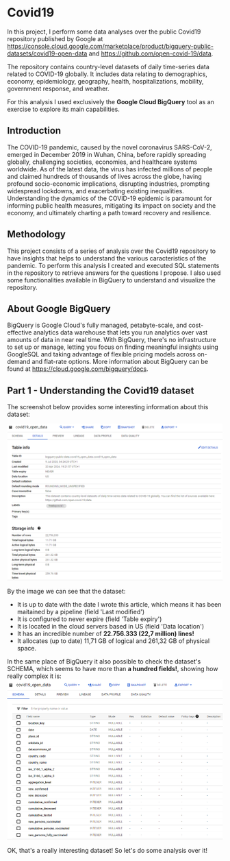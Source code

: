 # Covid19
In this project, I perform some data analyses over the public Covid19 repository published by Google at https://console.cloud.google.com/marketplace/product/bigquery-public-datasets/covid19-open-data and https://github.com/open-covid-19/data.

The repository contains country-level datasets of daily time-series data related to COVID-19 globally. It includes data relating to demographics, economy, epidemiology, geography, health, hospitalizations, mobility, government response, and weather.

For this analysis I used exclusively the **Google Cloud BigQuery** tool as an exercise to explore its main capabilities.

## Introduction
The COVID-19 pandemic, caused by the novel coronavirus SARS-CoV-2, emerged in December 2019 in Wuhan, China, before rapidly spreading globally, challenging societies, economies, and healthcare systems worldwide. As of the latest data, the virus has infected millions of people and claimed hundreds of thousands of lives across the globe, having profound socio-economic implications, disrupting industries, prompting widespread lockdowns, and exacerbating existing inequalities. Understanding the dynamics of the COVID-19 epidemic is paramount for informing public health measures, mitigating its impact on society and the economy, and ultimately charting a path toward recovery and resilience.

## Methodology
This project consists of a series of analysis over the Covid19 repository to have insights that helps to understand the various caracteristics of the pandemic. To perform this analysis I created and executed SQL statements in the repository to retrieve answers for the questions I propose. I also used some functionalities available in BigQuery to understand and visualize the repository.

## About Google BigQuery
BigQuery is Google Cloud's fully managed, petabyte-scale, and cost-effective analytics data warehouse that lets you run analytics over vast amounts of data in near real time. With BigQuery, there's no infrastructure to set up or manage, letting you focus on finding meaningful insights using GoogleSQL and taking advantage of flexible pricing models across on-demand and flat-rate options. More information about BigQuery can be found at https://cloud.google.com/bigquery/docs.

## Part 1 - Understanding the Covid19 dataset
The screenshot below provides some interesting information about this dataset:

![dataset](images/covid19_dataset_details.png)

By the image we can see that the dataset:
* It is up to date with the date I wrote this article, which means it has been maitained by a pipeline (field 'Last modified')
* It is configured to never expire (field 'Table expiry')
* It is located in the cloud servers based in US (field 'Data location')
* It has an incredible number of **22.756.333 (22,7 million) lines!**
* It allocates (up to date) 11,71 GB of logical and 261,32 GB of physical space.

In the same place of BigQuery it also possible to check the dataset's SCHEMA, which seems to have more than **a hundred fields!**, showing how really complex it is:
![schema](images/covid19_dataset_schema.png)

OK, that's a really interesting dataset! So let's do some analysis over it!
